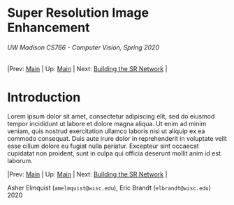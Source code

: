 # Super Resolution Image Enhancement
###### UW Madison CS766 - Computer Vision, Spring 2020

|Prev: [Main](SR_Main.md) | Up: [Main](SR_Main.md) | Next: [Building the SR Network](SR_Building.md) |

# Introduction
Lorem ipsum dolor sit amet, consectetur adipiscing elit, sed do eiusmod tempor incididunt ut labore et dolore magna aliqua. Ut enim ad minim veniam, quis nostrud exercitation ullamco laboris nisi ut aliquip ex ea commodo consequat. Duis aute irure dolor in reprehenderit in voluptate velit esse cillum dolore eu fugiat nulla pariatur. Excepteur sint occaecat cupidatat non proident, sunt in culpa qui officia deserunt mollit anim id est laborum.

|Prev: [Main](SR_Main.md) | Up: [Main](SR_Main.md) | Next: [Building the SR Network](SR_Building.md) |

Asher Elmquist (```amelmquist@wisc.edu```), Eric Brandt (```elbrandt@wisc.edu```) 2020
